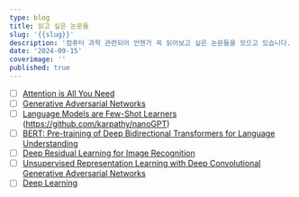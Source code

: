 ```yaml
---
type: blog
title: 읽고 싶은 논문들
slug: '{{slug}}'
description: '컴퓨터 과학 관련되어 언젠가 꼭 읽어보고 싶은 논문들을 모으고 있습니다. '
date: '2024-09-15'
coverimage: ''
published: true
---
```


- [ ] [Attention is All You Need](https://arxiv.org/abs/1706.03762)
- [ ] [Generative Adversarial Networks](https://arxiv.org/abs/1406.2661)
- [ ] [Language Models are Few-Shot Learners](https://arxiv.org/abs/2005.14165)
      (https://github.com/karpathy/nanoGPT)
- [ ] [BERT: Pre-training of Deep Bidirectional Transformers for Language Understanding](https://arxiv.org/abs/1810.04805)
- [ ] [Deep Residual Learning for Image Recognition](https://arxiv.org/abs/1512.03385)
- [ ] [Unsupervised Representation Learning with Deep Convolutional Generative Adversarial Networks](https://arxiv.org/abs/1511.06434)
- [ ] [Deep Learning](https://www.cs.toronto.edu/~hinton/absps/NatureDeepReview.pdf)
